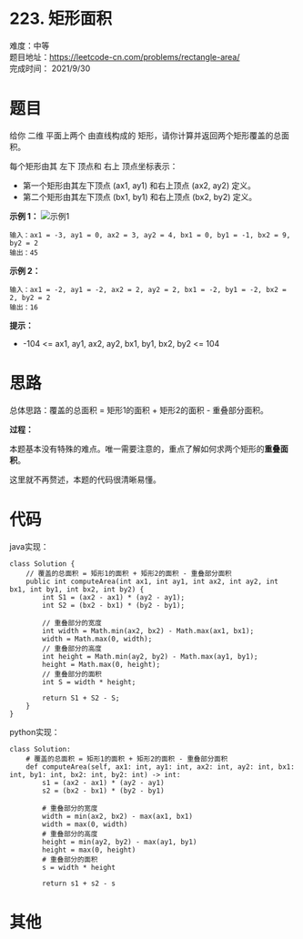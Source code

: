 # 223. 矩形面积
难度：中等   
题目地址：https://leetcode-cn.com/problems/rectangle-area/   
完成时间：  2021/9/30   
# 题目
给你 二维 平面上两个 由直线构成的 矩形，请你计算并返回两个矩形覆盖的总面积。

每个矩形由其 左下 顶点和 右上 顶点坐标表示：

+ 第一个矩形由其左下顶点 (ax1, ay1) 和右上顶点 (ax2, ay2) 定义。
+ 第二个矩形由其左下顶点 (bx1, by1) 和右上顶点 (bx2, by2) 定义。
 

**示例 1：**
![示例1](https://assets.leetcode.com/uploads/2021/05/08/rectangle-plane.png)
```
输入：ax1 = -3, ay1 = 0, ax2 = 3, ay2 = 4, bx1 = 0, by1 = -1, bx2 = 9, by2 = 2
输出：45
```
**示例 2：**
```
输入：ax1 = -2, ay1 = -2, ax2 = 2, ay2 = 2, bx1 = -2, by1 = -2, bx2 = 2, by2 = 2
输出：16
```

**提示：**

+ -104 <= ax1, ay1, ax2, ay2, bx1, by1, bx2, by2 <= 104


# 思路
总体思路：覆盖的总面积 = 矩形1的面积 + 矩形2的面积 - 重叠部分面积。

**过程：**

本题基本没有特殊的难点。唯一需要注意的，重点了解如何求两个矩形的**重叠面积**。

这里就不再赘述，本题的代码很清晰易懂。

# 代码
java实现：   
```
class Solution {
    // 覆盖的总面积 = 矩形1的面积 + 矩形2的面积 - 重叠部分面积
    public int computeArea(int ax1, int ay1, int ax2, int ay2, int bx1, int by1, int bx2, int by2) {
        int S1 = (ax2 - ax1) * (ay2 - ay1);
        int S2 = (bx2 - bx1) * (by2 - by1);

        // 重叠部分的宽度
        int width = Math.min(ax2, bx2) - Math.max(ax1, bx1);
        width = Math.max(0, width);
        // 重叠部分的高度
        int height = Math.min(ay2, by2) - Math.max(ay1, by1);
        height = Math.max(0, height);
        // 重叠部分的面积
        int S = width * height;

        return S1 + S2 - S;
    }
}
```
python实现：   
```
class Solution:
    # 覆盖的总面积 = 矩形1的面积 + 矩形2的面积 - 重叠部分面积
    def computeArea(self, ax1: int, ay1: int, ax2: int, ay2: int, bx1: int, by1: int, bx2: int, by2: int) -> int:
        s1 = (ax2 - ax1) * (ay2 - ay1)
        s2 = (bx2 - bx1) * (by2 - by1)

        # 重叠部分的宽度
        width = min(ax2, bx2) - max(ax1, bx1)
        width = max(0, width)
        # 重叠部分的高度
        height = min(ay2, by2) - max(ay1, by1)
        height = max(0, height)
        # 重叠部分的面积
        s = width * height

        return s1 + s2 - s
```
# 其他



